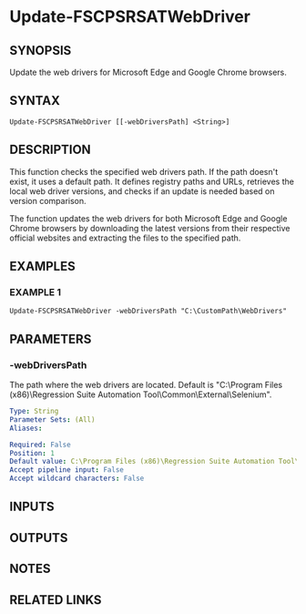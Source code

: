 ﻿---
external help file: fscps.tools-help.xml
Module Name: fscps.tools
online version:
schema: 2.0.0
---

# Update-FSCPSRSATWebDriver

## SYNOPSIS
Update the web drivers for Microsoft Edge and Google Chrome browsers.

## SYNTAX

```
Update-FSCPSRSATWebDriver [[-webDriversPath] <String>]
```

## DESCRIPTION
This function checks the specified web drivers path.
If the path doesn't exist, it uses a default path.
It defines registry paths and URLs, retrieves the local web driver versions, and checks if an update is needed based on version comparison.

The function updates the web drivers for both Microsoft Edge and Google Chrome browsers by downloading the latest versions from their respective official websites and extracting the files to the specified path.

## EXAMPLES

### EXAMPLE 1
```
Update-FSCPSRSATWebDriver -webDriversPath "C:\CustomPath\WebDrivers"
```

## PARAMETERS

### -webDriversPath
The path where the web drivers are located.
Default is "C:\Program Files (x86)\Regression Suite Automation Tool\Common\External\Selenium".

```yaml
Type: String
Parameter Sets: (All)
Aliases:

Required: False
Position: 1
Default value: C:\Program Files (x86)\Regression Suite Automation Tool\Common\External\Selenium
Accept pipeline input: False
Accept wildcard characters: False
```

## INPUTS

## OUTPUTS

## NOTES

## RELATED LINKS
